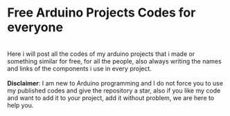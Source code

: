 # Free Arduino Projects Codes for everyone
<br>
Here i will post all the codes of my arduino projects that i made or something similar for free, for all the people, also always writing the names and links of the components i use in every project.
<br><br>
<b>Disclaimer</b>: I am new to Arduino programming and I do not force you to use my published codes and give the repository a star, also if you like my code and want to add it to your project, add it without problem, we are here to help you.
